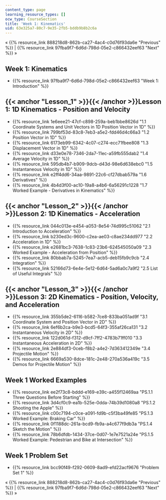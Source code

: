 ```yaml
---
content_type: page
learning_resource_types: []
ocw_type: CourseSection
title: 'Week 1: Kinematics'
uid: 63e325a7-80c7-9e35-2fb5-bddb9b8b2c6a
---
```


« {{% resource_link 888218d8-862b-ca27-4ac4-c0d76f93da6e "Previous" %}} | {{% resource_link 97fba9f7-6d6d-798d-05e2-c866432eef63 "Next" %}} »

Week 1: Kinematics
------------------

*   {{% resource_link 97fba9f7-6d6d-798d-05e2-c866432eef63 "Week 1: Introduction" %}}

{{< anchor "Lesson_1" >}}{{< /anchor >}}Lesson 1: 1D Kinematics - Position and Velocity
---------------------------------------------------------------------------------------

*   {{% resource_link 1e6eee21-47cf-c898-259a-beb1bbe8626d "1.1 Coordinate Systems and Unit Vectors in 1D Position Vector in 1D" %}}
*   {{% resource_link 799bf53d-83c8-7eb3-a5e2-fdd46d4c66a3 "1.2 Position Vector in 1D" %}}
*   {{% resource_link 6173eb99-6342-4c07-c274-ecc71fbee808 "1.3 Displacement Vector in 1D" %}}
*   {{% resource_link d33e0e78-7346-2da7-11ec-a59fb555dab2 "1.4 Average Velocity in 1D" %}}
*   {{% resource_link 595db4b7-b909-9dcb-d43d-98e6d638ebc0 "1.5 Instantaneous Velocity in 1D" %}}
*   {{% resource_link e2ff4dd6-34aa-9891-22c6-cf27dbab579a "1.6 Derivatives" %}}
*   {{% resource_link 4b4d3f00-ac10-19a8-a4b6-6a56291c1228 "1.7 Worked Example - Derivatives in Kinematics" %}}

{{< anchor "Lesson_2" >}}{{< /anchor >}}Lesson 2: 1D Kinematics - Acceleration
------------------------------------------------------------------------------

*   {{% resource_link 044c013e-e454-a053-8e54-74d995c51062 "2.1 Introduction to Acceleration" %}}
*   {{% resource_link b230ed3c-9600-c2ea-ae03-c8ae234dd977 "2.2 Acceleration in 1D" %}}
*   {{% resource_link e2681bc3-7638-1c83-23b6-624545050a09 "2.3 Worked Example - Acceleration from Position" %}}
*   {{% resource_link 80bbab7a-5245-7ea7-acb5-deb15fb9c9cb "2.4 Integration" %}}
*   {{% resource_link 52166d73-6e4e-5e12-6d64-5ad6a0c7a9f2 "2.5 List of Useful Integrals" %}}

{{< anchor "Lesson_3" >}}{{< /anchor >}}Lesson 3: 2D Kinematics - Position, Velocity, and Acceleration
------------------------------------------------------------------------------------------------------

*   {{% resource_link 355b5de2-6116-b582-7ce8-833ba051ad9f "3.1 Coordinate System and Position Vector in 2D" %}}
*   {{% resource_link 6ef6b2ca-b9e3-bcd5-64f3-355af26ca131 "3.2 Instantaneous Velocity in 2D" %}}
*   {{% resource_link 122d061d-f312-d9cf-7ff2-4783b71ff010 "3.3 Instantaneous Acceleration in 2D" %}}
*   {{% resource_link 2e884df3-0ceb-f8b2-a4e2-7d363412349e "3.4 Projectile Motion" %}}
*   {{% resource_link 6669a530-8dce-181c-2e48-270a536a419c "3.5 Demos for Projectile Motion" %}}

Week 1 Worked Examples
----------------------

*   {{% resource_link ee2f73c8-bddd-e169-e39c-a455f12469aa "PS.1.1 Three Questions Before Starting" %}}
*   {{% resource_link 3d4cf0c9-ea1b-525e-0dda-74b39d1080a8 "PS.1.2 Shooting the Apple" %}}
*   {{% resource_link c00c7194-c0ce-a091-fd9b-c5f3ba49fe85 "PS.1.3 Worked Example: Braking Car" %}}
*   {{% resource_link 0f1188dc-261a-bcd9-fb9a-a4c677f9db3a "PS.1.4 Sketch the Motion" %}}
*   {{% resource_link 78b6dfdb-1434-37ce-0d07-1e7e7521a24e "PS.1.5 Worked Example: Pedestrian and Bike at Intersection" %}} 

Week 1 Problem Set
------------------

*   {{% resource_link bcc90f49-f292-0609-8ad9-efd22acf9676 "Problem Set 1" %}}

« {{% resource_link 888218d8-862b-ca27-4ac4-c0d76f93da6e "Previous" %}} | {{% resource_link 97fba9f7-6d6d-798d-05e2-c866432eef63 "Next" %}} »